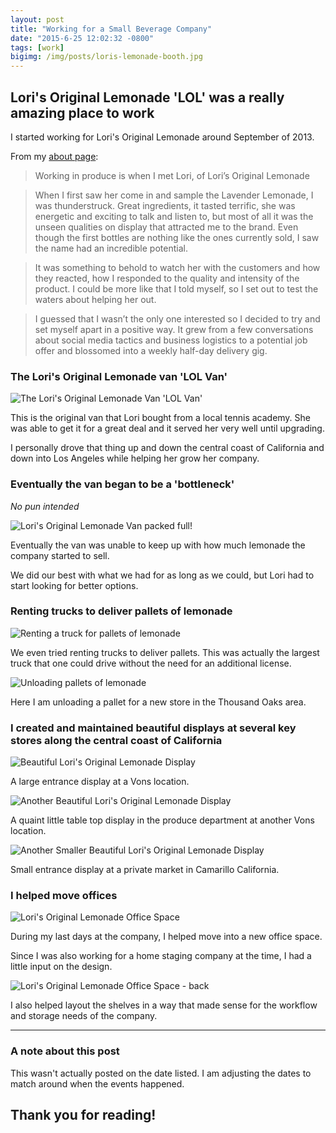 ```yaml
---
layout: post
title: "Working for a Small Beverage Company"
date: "2015-6-25 12:02:32 -0800"
tags: [work]
bigimg: /img/posts/loris-lemonade-booth.jpg
---
```


## Lori's Original Lemonade 'LOL' was a really amazing place to work

I started working for Lori's Original Lemonade around September of 2013.

<!--more-->

From my [about page](/aboutme/):

> Working in produce is when I met Lori, of Lori’s Original Lemonade

> When I first saw her come in and sample the Lavender Lemonade, I was thunderstruck. Great ingredients, it tasted terrific, she was energetic and exciting to talk and listen to, but most of all it was the unseen qualities on display that attracted me to the brand. Even though the first bottles are nothing like the ones currently sold, I saw the name had an incredible potential.

> It was something to behold to watch her with the customers and how they reacted, how I responded to the quality and intensity of the product. I could be more like that I told myself, so I set out to test the waters about helping her out.

> I guessed that I wasn’t the only one interested so I decided to try and set myself apart in a positive way. It grew from a few conversations about social media tactics and business logistics to a potential job offer and blossomed into a weekly half-day delivery gig.


### The Lori's Original Lemonade van 'LOL Van'

![The Lori's Original Lemonade Van 'LOL Van'](https://imgur.com/8MV1L64.jpg)

This is the original van that Lori bought from a local tennis academy. She was able to get it for a great deal and it served her very well until upgrading.

I personally drove that thing up and down the central coast of California and down into Los Angeles while helping her grow her company.

### Eventually the van began to be a 'bottleneck'

*No pun intended*

![Lori's Original Lemonade Van packed full!](https://imgur.com/JC5yu1k.jpg)

Eventually the van was unable to keep up with how much lemonade the company started to sell.

We did our best with what we had for as long as we could, but Lori had to start looking for better options.

### Renting trucks to deliver pallets of lemonade

![Renting a truck for pallets of lemonade](https://imgur.com/p463FMY.jpg)

We even tried renting trucks to deliver pallets. This was actually the largest truck that one could drive without the need for an additional license.

![Unloading pallets of lemonade](https://imgur.com/MymIUuP.jpg)

Here I am unloading a pallet for a new store in the Thousand Oaks area.

### I created and maintained beautiful displays at several key stores along the central coast of California

![Beautiful Lori's Original Lemonade Display](https://imgur.com/DSt95So.jpg)

A large entrance display at a Vons location.

![Another Beautiful Lori's Original Lemonade Display](https://imgur.com/K8jYK3W.jpg)

A quaint little table top display in the produce department at another Vons location.

![Another Smaller Beautiful Lori's Original Lemonade Display](https://imgur.com/QI5nLiA.jpg)

Small entrance display at a private market in Camarillo California.

### I helped move offices

![Lori's Original Lemonade Office Space](https://imgur.com/gYiZhsf.jpg)

During my last days at the company, I helped move into a new office space.

Since I was also working for a home staging company at the time, I had a little input on the design.

![Lori's Original Lemonade Office Space - back](https://imgur.com/jDPYxTE.jpg)

I also helped layout the shelves in a way that made sense for the workflow and storage needs of the company.

*****

### A note about this post

This wasn't actually posted on the date listed. I am adjusting the dates to match around when the events happened.

## Thank you for reading!
